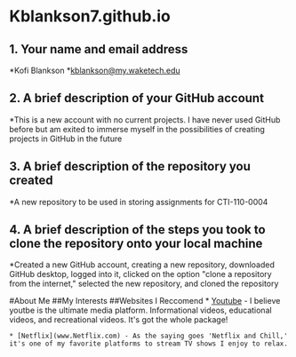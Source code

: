 # Kblankson7.github.io

## 1. Your name and email address
*Kofi Blankson 
*kblankson@my.waketech.edu

## 2. A brief description of your GitHub account

*This is a new account with no current projects. I have never used GitHub before but am exited to immerse myself in the possibilities of creating projects in GitHub in the future

## 3. A brief description of the repository you created 

*A new repository to be used in storing assignments for CTI-110-0004

## 4. A brief description of the steps you took to clone the repository onto your local machine

*Created a new GitHub account, creating a new repository, downloaded GitHub desktop, logged into it, clicked on the option "clone a repository from the internet," selected the new repository, and cloned the repository

#About Me
##My Interests
##Websites I Reccomend 
	* [Youtube](www.youtube.com) - I believe youtbe is the ultimate media platform. Informational videos, educational videos, and recreational videos. It's got the whole package!
	
	* [Netflix](www.Netflix.com) - As the saying goes 'Netflix and Chill,' it's one of my favorite platforms to stream TV shows I enjoy to relax.
	
